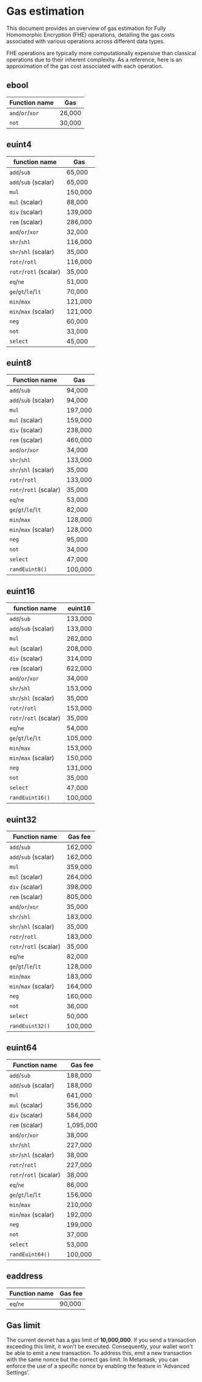 # Gas estimation

This document provides an overview of gas estimation for Fully Homomorphic Encryption (FHE) operations, detailing the gas costs associated with various operations across different data types.

FHE operations are typically more computationally expensive than classical operations due to their inherent complexity. As a reference, here is an approximation of the gas cost associated with each operation.

## ebool

| Function name    | Gas    |
| ---------------- | ------ |
| `and`/`or`/`xor` | 26,000 |
| `not`            | 30,000 |

## euint4

| function name          | Gas     |
| ---------------------- | ------- |
| `add`/`sub`            | 65,000  |
| `add`/`sub` (scalar)   | 65,000  |
| `mul`                  | 150,000 |
| `mul` (scalar)         | 88,000  |
| `div` (scalar)         | 139,000 |
| `rem` (scalar)         | 286,000 |
| `and`/`or`/`xor`       | 32,000  |
| `shr`/`shl`            | 116,000 |
| `shr`/`shl` (scalar)   | 35,000  |
| `rotr`/`rotl`          | 116,000 |
| `rotr`/`rotl` (scalar) | 35,000  |
| `eq`/`ne`              | 51,000  |
| `ge`/`gt`/`le`/`lt`    | 70,000  |
| `min`/`max`            | 121,000 |
| `min`/`max` (scalar)   | 121,000 |
| `neg`                  | 60,000  |
| `not`                  | 33,000  |
| `select`               | 45,000  |

## euint8

| Function name          | Gas     |
| ---------------------- | ------- |
| `add`/`sub`            | 94,000  |
| `add`/`sub` (scalar)   | 94,000  |
| `mul`                  | 197,000 |
| `mul` (scalar)         | 159,000 |
| `div` (scalar)         | 238,000 |
| `rem` (scalar)         | 460,000 |
| `and`/`or`/`xor`       | 34,000  |
| `shr`/`shl`            | 133,000 |
| `shr`/`shl` (scalar)   | 35,000  |
| `rotr`/`rotl`          | 133,000 |
| `rotr`/`rotl` (scalar) | 35,000  |
| `eq`/`ne`              | 53,000  |
| `ge`/`gt`/`le`/`lt`    | 82,000  |
| `min`/`max`            | 128,000 |
| `min`/`max` (scalar)   | 128,000 |
| `neg`                  | 95,000  |
| `not`                  | 34,000  |
| `select`               | 47,000  |
| `randEuint8()`         | 100,000 |

## euint16

| function name          | euint16 |
| ---------------------- | ------- |
| `add`/`sub`            | 133,000 |
| `add`/`sub` (scalar)   | 133,000 |
| `mul`                  | 262,000 |
| `mul` (scalar)         | 208,000 |
| `div` (scalar)         | 314,000 |
| `rem` (scalar)         | 622,000 |
| `and`/`or`/`xor`       | 34,000  |
| `shr`/`shl`            | 153,000 |
| `shr`/`shl` (scalar)   | 35,000  |
| `rotr`/`rotl`          | 153,000 |
| `rotr`/`rotl` (scalar) | 35,000  |
| `eq`/`ne`              | 54,000  |
| `ge`/`gt`/`le`/`lt`    | 105,000 |
| `min`/`max`            | 153,000 |
| `min`/`max` (scalar)   | 150,000 |
| `neg`                  | 131,000 |
| `not`                  | 35,000  |
| `select`               | 47,000  |
| `randEuint16()`        | 100,000 |

## euint32

| Function name          | Gas fee |
| ---------------------- | ------- |
| `add`/`sub`            | 162,000 |
| `add`/`sub` (scalar)   | 162,000 |
| `mul`                  | 359,000 |
| `mul` (scalar)         | 264,000 |
| `div` (scalar)         | 398,000 |
| `rem` (scalar)         | 805,000 |
| `and`/`or`/`xor`       | 35,000  |
| `shr`/`shl`            | 183,000 |
| `shr`/`shl` (scalar)   | 35,000  |
| `rotr`/`rotl`          | 183,000 |
| `rotr`/`rotl` (scalar) | 35,000  |
| `eq`/`ne`              | 82,000  |
| `ge`/`gt`/`le`/`lt`    | 128,000 |
| `min`/`max`            | 183,000 |
| `min`/`max` (scalar)   | 164,000 |
| `neg`                  | 160,000 |
| `not`                  | 36,000  |
| `select`               | 50,000  |
| `randEuint32()`        | 100,000 |

## euint64

| Function name          | Gas fee   |
| ---------------------- | --------- |
| `add`/`sub`            | 188,000   |
| `add`/`sub` (scalar)   | 188,000   |
| `mul`                  | 641,000   |
| `mul` (scalar)         | 356,000   |
| `div` (scalar)         | 584,000   |
| `rem` (scalar)         | 1,095,000 |
| `and`/`or`/`xor`       | 38,000    |
| `shr`/`shl`            | 227,000   |
| `shr`/`shl` (scalar)   | 38,000    |
| `rotr`/`rotl`          | 227,000   |
| `rotr`/`rotl` (scalar) | 38,000    |
| `eq`/`ne`              | 86,000    |
| `ge`/`gt`/`le`/`lt`    | 156,000   |
| `min`/`max`            | 210,000   |
| `min`/`max` (scalar)   | 192,000   |
| `neg`                  | 199,000   |
| `not`                  | 37,000    |
| `select`               | 53,000    |
| `randEuint64()`        | 100,000   |

## eaddress

| Function name | Gas fee |
| ------------- | ------- |
| `eq`/`ne`     | 90,000  |

## Gas limit

The current devnet has a gas limit of **10,000,000**. If you send a transaction exceeding this limit, it won't be executed. Consequently, your wallet won't be able to emit a new transaction. To address this, emit a new transaction with the same nonce but the correct gas limit.
In Metamask, you can enforce the use of a specific nonce by enabling the feature in 'Advanced Settings'.

